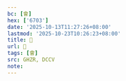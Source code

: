 ```yaml
---
bc: [會]
hex: ['6703']
date: '2025-10-13T11:27:26+08:00'
lastmod: '2025-10-23T10:26:23+08:00'
title: 󰗮
url: 󰗮
tags: [會]
src: GHZR, DCCV
note:
---
```

